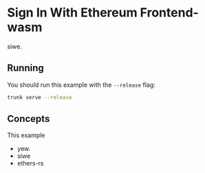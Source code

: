# Sign In With Ethereum Frontend-wasm

siwe.

## Running

You should run this example with the `--release` flag:

```bash
trunk serve --release
```

## Concepts

This example

- yew.
- siwe
- ethers-rs
